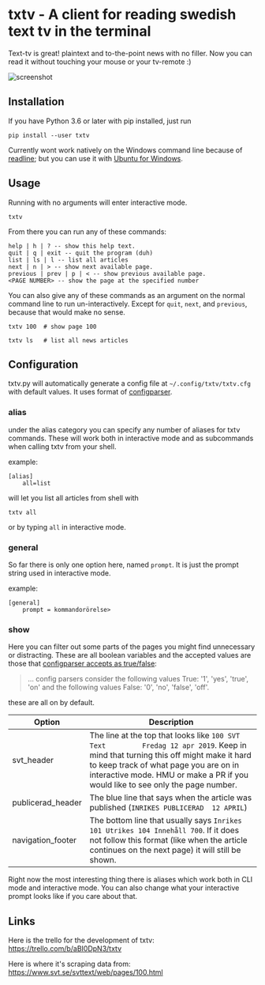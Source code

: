 # txtv - A client for reading swedish text tv in the terminal

Text-tv is great! plaintext and to-the-point news with no filler.
Now you can read it without touching your mouse or your tv-remote :)

![screenshot](https://raw.githubusercontent.com/voidcase/txtv/master/screenshot.png)

## Installation

If you have Python 3.6 or later with pip installed, just run

	pip install --user txtv

Currently wont work natively on the Windows command line because of [readline](https://docs.python.org/3/library/readline.html); but you can use it with [Ubuntu for Windows](https://tutorials.ubuntu.com/tutorial/tutorial-ubuntu-on-windows#0).

## Usage

Running with no arguments will enter interactive mode.

	txtv

From there you can run any of these commands:

	help | h | ? -- show this help text.
	quit | q | exit -- quit the program (duh)
	list | ls | l -- list all articles
	next | n | > -- show next available page.
	previous | prev | p | < -- show previous available page.
	<PAGE NUMBER> -- show the page at the specified number

You can also give any of these commands as an argument on the normal command line to run un-interactively. Except for `quit`, `next`, and `previous`, because that would make no sense.

	txtv 100  # show page 100

	txtv ls   # list all news articles

## Configuration

txtv.py will automatically generate a config file at `~/.config/txtv/txtv.cfg` with default values. It uses format of [configparser](https://docs.python.org/3/library/configparser.html#supported-ini-file-structure).

### alias

under the alias category you can specify any number of aliases for txtv commands. These will work both in interactive mode and as subcommands when calling txtv from your shell.

example:

	[alias]
		all=list

will let you list all articles from shell with

	txtv all

or by typing `all` in interactive mode.

### general

So far there is only one option here, named `prompt`. It is just the prompt string used in interactive mode.

example:

	[general]
		prompt = kommandorörelse>

### show

Here you can filter out some parts of the pages you might find unnecessary or distracting. These are all boolean variables and the accepted values are those that [configparser accepts as true/false](https://docs.python.org/3/library/configparser.html#configparser.ConfigParser.BOOLEAN_STATES):

> ... config parsers consider the following values True: '1', 'yes', 'true', 'on' and the following values False: '0', 'no', 'false', 'off'.

these are all on by default.


| Option | Description |
| ------ | ----------- |
| svt_header | The line at the top that looks like `100 SVT Text         Fredag 12 apr 2019`. Keep in mind that turning this off might make it hard to keep track of what page you are on in interactive mode. HMU or make a PR if you would like to see only the page number.|
| publicerad_header | The blue line that says when the article was published (`INRIKES PUBLICERAD  12 APRIL`) |
| navigation_footer | The bottom line that usually says `Inrikes 101 Utrikes 104 Innehåll 700`. If it does not follow this format (like when the article continues on the next page) it will still be shown. |


Right now the most interesting thing there is aliases which work both in CLI mode and interactive mode. You can also change what your interactive prompt looks like if you care about that.


## Links

Here is the trello for the development of txtv: https://trello.com/b/aBI0DpN3/txtv

Here is where it's scraping data from: https://www.svt.se/svttext/web/pages/100.html
